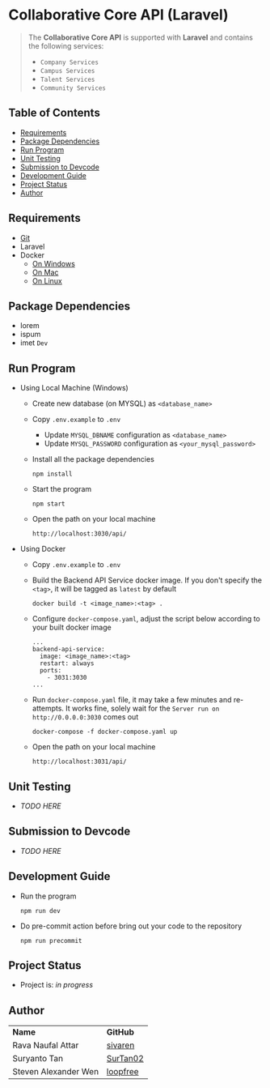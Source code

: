 # Collaborative Core API (Laravel)
> The **Collaborative Core API** is supported with **Laravel** and contains the following services:
> * `Company Services`
> * `Campus Services`
> * `Talent Services`
> * `Community Services`

## Table of Contents
* [Requirements](#requirements)
* [Package Dependencies](#package-dependencies)
* [Run Program](#run-program)
* [Unit Testing](#unit-testing)
* [Submission to Devcode](#submission-to-devcode)
* [Development Guide](#development-guide)
* [Project Status](#project-status)
* [Author](#author)

## Requirements
* [Git](https://git-scm.com/book/en/v2/Getting-Started-Installing-Git)
* Laravel
* Docker
    * [On Windows](https://docs.docker.com/desktop/install/windows-install/)
    * [On Mac](https://docs.docker.com/desktop/install/mac-install/)
    * [On Linux](https://docs.docker.com/desktop/install/linux-install/)

## Package Dependencies
* lorem
* ispum
* imet `Dev`

## Run Program
* Using Local Machine (Windows)
  * Create new database (on MYSQL) as `<database_name>`
  * Copy `.env.example` to `.env` 
    * Update `MYSQL_DBNAME` configuration as `<database_name>`
    * Update `MYSQL_PASSWORD` configuration as `<your_mysql_password>`
  * Install all the package dependencies
    
    ```
    npm install
    ```
  * Start the program
    
    ```
    npm start
    ```
  * Open the path on your local machine
    
    ```
    http://localhost:3030/api/
    ```

* Using Docker 
  * Copy `.env.example` to `.env` 
  * Build the Backend API Service docker image. If you don't specify the `<tag>`, it will be tagged as `latest` by default

    ```
    docker build -t <image_name>:<tag> .
    ```
  * Configure `docker-compose.yaml`, adjust the script below according to your built docker image

    ```
    ...
    backend-api-service: 
      image: <image_name>:<tag>
      restart: always
      ports:
        - 3031:3030
    ...
    ```
  * Run `docker-compose.yaml` file, it may take a few minutes and re-attempts. It works fine, solely wait for the `Server run on http://0.0.0.0:3030` comes out

    ```
    docker-compose -f docker-compose.yaml up
    ```
  * Open the path on your local machine
      
    ```
    http://localhost:3031/api/
    ```

## Unit Testing
* _TODO HERE_

## Submission to Devcode
* _TODO HERE_

## Development Guide
* Run the program

    ```
    npm run dev
    ```
* Do pre-commit action before bring out your code to the repository
    
    ```
    npm run precommit
    ```

## Project Status
* Project is: _in progress_

## Author
<table>
    <tr>
      <td><b>Name</b></td>
      <td><b>GitHub</b></td>
    </tr>
    <tr>
      <td>Rava Naufal Attar</td>
      <td><a href="https://github.com/sivaren">sivaren</a></td>
    </tr>
    <tr>
      <td>Suryanto Tan</td>
      <td><a href="https://github.com/SurTan02">SurTan02</a></td>
    </tr>
    <tr>
      <td>Steven Alexander Wen</td>
      <td><a href="https://github.com/loopfree">loopfree</a></td>
    </tr>
</table>
